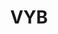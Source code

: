 ---
ee_id: '4484'
site: '1'
type: '2'
url: 2019-042-vyb
title: VYB
year: '2019'
display_year: '2019'
medium: IQDemy Premium UV ink on IKEA LINNMON table tops
dims: 118 x 59
pitch:
ps:
live_url:
related:
youtube:
related_code:
imgs: vyb-2019-042-db---oTXc.jpg
subheading:
download:
add_credit:
add_credits:
commission:
layout: things-i-made
---